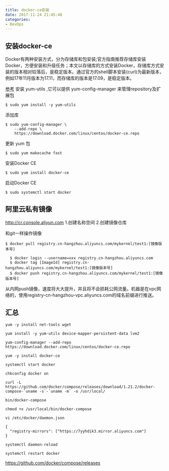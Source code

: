 ```yaml
---
title: docker-ce安装
date: 2017-11-24 21:45:48
categories: 
- DevOps
---
```


## 安装docker-ce
Docker有两种安装方式，分为存储库和包安装;官方指南推荐存储库安装Docker，方便安装和升级任务；本文以存储库的方式安装Docker，存储库方式安装的版本相对较落后，是稳定版本。通过官方的shell脚本安装(curl)为最新版本，例如17年11月版本为17.11，而存储库的版本是17.09，是稳定版本。
<!--more-->
[参考](https://iissy.com/course/100023)
安装  yum-utils ,它可以提供 yum-config-manager 来管理repository及扩展包
```
$ sudo yum install -y yum-utils

```

添加库
```
$ sudo yum-config-manager \
    --add-repo \
    https://download.docker.com/linux/centos/docker-ce.repo
```

更新 yum 包
```
$ sudo yum makecache fast
```

安装Docker CE

```
$ sudo yum install docker-ce
```

启动Docker CE
```
$ sudo systemctl start docker
```

## 阿里云私有镜像
http://cr.console.aliyun.com
1.创建名称空间
2.创建镜像仓库

和git一样操作镜像
```
$ docker pull registry.cn-hangzhou.aliyuncs.com/mykernel/test1:[镜像版本号]
```

```
  $ docker login --username=xxx registry.cn-hangzhou.aliyuncs.com
  $ docker tag [ImageId] registry.cn-hangzhou.aliyuncs.com/mykernel/test1:[镜像版本号]
  $ docker push registry.cn-hangzhou.aliyuncs.com/mykernel/test1:[镜像版本号]
```
从内网push镜像，速度将大大提升，并且将不会损耗公网流量。机器是在vpc网络的，使用registry-cn-hangzhou-vpc.aliyuncs.com的域名前缀进行推送。


## 汇总
```
yum -y install net-tools wget

yum install -y yum-utils device-mapper-persistent-data lvm2

yum-config-manager --add-repo  https://download.docker.com/linux/centos/docker-ce.repo

yum -y install docker-ce

systemctl start docker

chkconfig docker on

curl -L https://github.com/docker/compose/releases/download/1.21.2/docker-compose-`uname -s`-`uname -m` -o /usr/local/

bin/docker-compose

chmod +x /usr/local/bin/docker-compose

vi /etc/docker/daemon.json

{
  "registry-mirrors": ["https://7yyhdik3.mirror.aliyuncs.com"]
}

systemctl daemon-reload

systemctl restart docker

```
https://github.com/docker/compose/releases